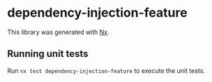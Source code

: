 # dependency-injection-feature

This library was generated with [Nx](https://nx.dev).

## Running unit tests

Run `nx test dependency-injection-feature` to execute the unit tests.
